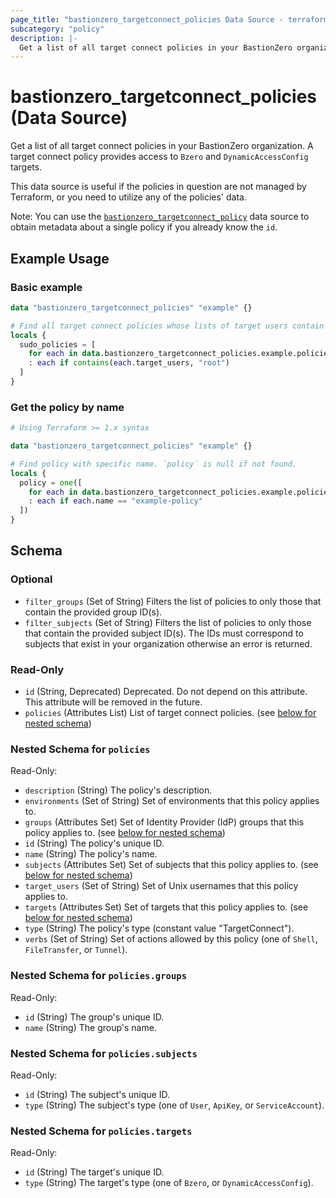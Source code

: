 ```yaml
---
page_title: "bastionzero_targetconnect_policies Data Source - terraform-provider-bastionzero"
subcategory: "policy"
description: |-
  Get a list of all target connect policies in your BastionZero organization. A target connect policy provides access to Bzero and DynamicAccessConfig targets.
---
```


# bastionzero_targetconnect_policies (Data Source)

Get a list of all target connect policies in your BastionZero organization. A target connect policy provides access to `Bzero` and `DynamicAccessConfig` targets.

This data source is useful if the policies in question are not managed by
Terraform, or you need to utilize any of the policies' data.

Note: You can use the [`bastionzero_targetconnect_policy`](targetconnect_policy)
data source to obtain metadata about a single policy if you already know the
`id`.

## Example Usage

### Basic example

```terraform
data "bastionzero_targetconnect_policies" "example" {}

# Find all target connect policies whose lists of target users contain "root"
locals {
  sudo_policies = [
    for each in data.bastionzero_targetconnect_policies.example.policies
    : each if contains(each.target_users, "root")
  ]
}
```

### Get the policy by name

```terraform
# Using Terraform >= 1.x syntax

data "bastionzero_targetconnect_policies" "example" {}

# Find policy with specific name. `policy` is null if not found.
locals {
  policy = one([
    for each in data.bastionzero_targetconnect_policies.example.policies
    : each if each.name == "example-policy"
  ])
}
```

<!-- schema generated by tfplugindocs -->
## Schema

### Optional

- `filter_groups` (Set of String) Filters the list of policies to only those that contain the provided group ID(s).
- `filter_subjects` (Set of String) Filters the list of policies to only those that contain the provided subject ID(s). The IDs must correspond to subjects that exist in your organization otherwise an error is returned.

### Read-Only

- `id` (String, Deprecated) Deprecated. Do not depend on this attribute. This attribute will be removed in the future.
- `policies` (Attributes List) List of target connect policies. (see [below for nested schema](#nestedatt--policies))

<a id="nestedatt--policies"></a>
### Nested Schema for `policies`

Read-Only:

- `description` (String) The policy's description.
- `environments` (Set of String) Set of environments that this policy applies to.
- `groups` (Attributes Set) Set of Identity Provider (IdP) groups that this policy applies to. (see [below for nested schema](#nestedatt--policies--groups))
- `id` (String) The policy's unique ID.
- `name` (String) The policy's name.
- `subjects` (Attributes Set) Set of subjects that this policy applies to. (see [below for nested schema](#nestedatt--policies--subjects))
- `target_users` (Set of String) Set of Unix usernames that this policy applies to.
- `targets` (Attributes Set) Set of targets that this policy applies to. (see [below for nested schema](#nestedatt--policies--targets))
- `type` (String) The policy's type (constant value "TargetConnect").
- `verbs` (Set of String) Set of actions allowed by this policy (one of `Shell`, `FileTransfer`, or `Tunnel`).

<a id="nestedatt--policies--groups"></a>
### Nested Schema for `policies.groups`

Read-Only:

- `id` (String) The group's unique ID.
- `name` (String) The group's name.


<a id="nestedatt--policies--subjects"></a>
### Nested Schema for `policies.subjects`

Read-Only:

- `id` (String) The subject's unique ID.
- `type` (String) The subject's type (one of `User`, `ApiKey`, or `ServiceAccount`).


<a id="nestedatt--policies--targets"></a>
### Nested Schema for `policies.targets`

Read-Only:

- `id` (String) The target's unique ID.
- `type` (String) The target's type (one of `Bzero`, or `DynamicAccessConfig`).